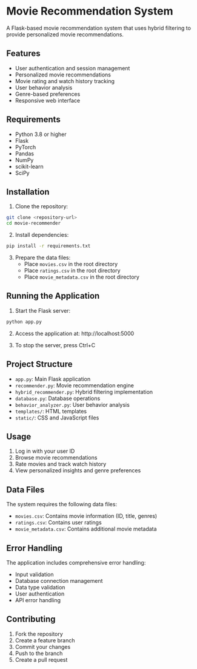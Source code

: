 # Movie Recommendation System

A Flask-based movie recommendation system that uses hybrid filtering to provide personalized movie recommendations.

## Features

- User authentication and session management
- Personalized movie recommendations
- Movie rating and watch history tracking
- User behavior analysis
- Genre-based preferences
- Responsive web interface

## Requirements

- Python 3.8 or higher
- Flask
- PyTorch
- Pandas
- NumPy
- scikit-learn
- SciPy

## Installation

1. Clone the repository:
```bash
git clone <repository-url>
cd movie-recommender
```

2. Install dependencies:
```bash
pip install -r requirements.txt
```

3. Prepare the data files:
   - Place `movies.csv` in the root directory
   - Place `ratings.csv` in the root directory
   - Place `movie_metadata.csv` in the root directory

## Running the Application

1. Start the Flask server:
```bash
python app.py
```

2. Access the application at: http://localhost:5000

3. To stop the server, press Ctrl+C

## Project Structure

- `app.py`: Main Flask application
- `recommender.py`: Movie recommendation engine
- `hybrid_recommender.py`: Hybrid filtering implementation
- `database.py`: Database operations
- `behavior_analyzer.py`: User behavior analysis
- `templates/`: HTML templates
- `static/`: CSS and JavaScript files

## Usage

1. Log in with your user ID
2. Browse movie recommendations
3. Rate movies and track watch history
4. View personalized insights and genre preferences

## Data Files

The system requires the following data files:

- `movies.csv`: Contains movie information (ID, title, genres)
- `ratings.csv`: Contains user ratings
- `movie_metadata.csv`: Contains additional movie metadata

## Error Handling

The application includes comprehensive error handling:
- Input validation
- Database connection management
- Data type validation
- User authentication
- API error handling

## Contributing

1. Fork the repository
2. Create a feature branch
3. Commit your changes
4. Push to the branch
5. Create a pull request 
